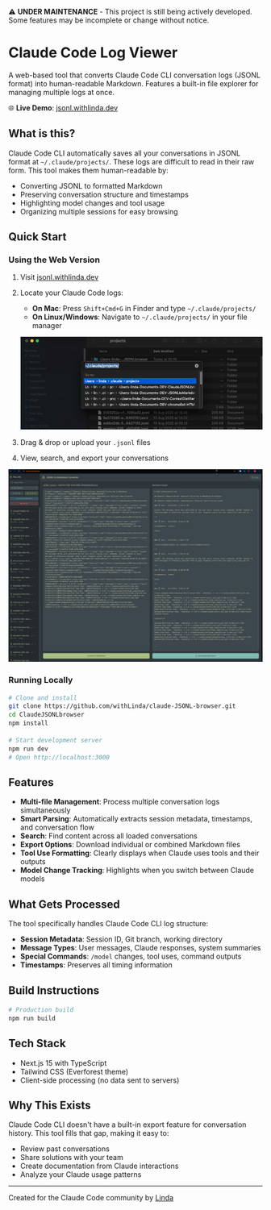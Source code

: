 ⚠️ **UNDER MAINTENANCE** - This project is still being actively developed. Some features may be incomplete or change without notice.

# Claude Code Log Viewer

A web-based tool that converts Claude Code CLI conversation logs (JSONL format) into human-readable Markdown. Features a built-in file explorer for managing multiple logs at once.

🌐 **Live Demo**: [jsonl.withlinda.dev](https://jsonl.withlinda.dev)

## What is this?

Claude Code CLI automatically saves all your conversations in JSONL format at `~/.claude/projects/`. These logs are difficult to read in their raw form. This tool makes them human-readable by:

- Converting JSONL to formatted Markdown
- Preserving conversation structure and timestamps
- Highlighting model changes and tool usage
- Organizing multiple sessions for easy browsing

## Quick Start

### Using the Web Version

1. Visit [jsonl.withlinda.dev](https://jsonl.withlinda.dev)
2. Locate your Claude Code logs:
   - **On Mac**: Press `Shift+Cmd+G` in Finder and type `~/.claude/projects/`
   - **On Linux/Windows**: Navigate to `~/.claude/projects/` in your file manager
   
   ![Go to Folder in Finder](Readme-images/Go-to-folder.png)
3. Drag & drop or upload your `.jsonl` files
4. View, search, and export your conversations

![Claude Code JSONL Viewer Interface](Readme-images/Claude-Code-CLI-JSONL-viewer-converter-to-Markdown.png)

### Running Locally

```bash
# Clone and install
git clone https://github.com/withLinda/claude-JSONL-browser.git
cd ClaudeJSONLbrowser
npm install

# Start development server
npm run dev
# Open http://localhost:3000
```

## Features

- **Multi-file Management**: Process multiple conversation logs simultaneously
- **Smart Parsing**: Automatically extracts session metadata, timestamps, and conversation flow
- **Search**: Find content across all loaded conversations
- **Export Options**: Download individual or combined Markdown files
- **Tool Use Formatting**: Clearly displays when Claude uses tools and their outputs
- **Model Change Tracking**: Highlights when you switch between Claude models

## What Gets Processed

The tool specifically handles Claude Code CLI log structure:

- **Session Metadata**: Session ID, Git branch, working directory
- **Message Types**: User messages, Claude responses, system summaries
- **Special Commands**: `/model` changes, tool uses, command outputs
- **Timestamps**: Preserves all timing information

## Build Instructions

```bash
# Production build
npm run build

```

## Tech Stack

- Next.js 15 with TypeScript
- Tailwind CSS (Everforest theme)
- Client-side processing (no data sent to servers)

## Why This Exists

Claude Code CLI doesn't have a built-in export feature for conversation history. This tool fills that gap, making it easy to:
- Review past conversations
- Share solutions with your team
- Create documentation from Claude interactions
- Analyze your Claude usage patterns

---

Created for the Claude Code community by [Linda](https://withlinda.dev)